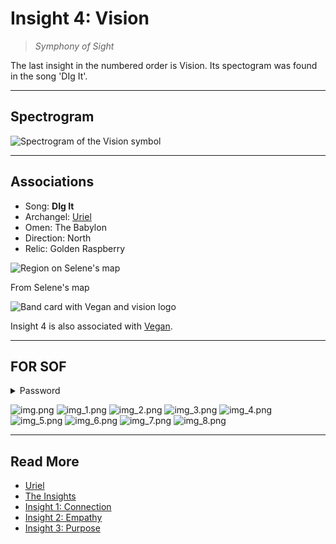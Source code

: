 # Insight 4: Vision

>*Symphony of Sight*

The last insight in the numbered order is Vision. Its spectogram was found in the song 'DIg It'.

***

## Spectrogram

![Spectrogram of the Vision symbol](../../Resources/lore/insights/vision/vision_spectogram.png)

***

## Associations

- Song: **DIg It**
- Archangel: [Uriel](../characters/uriel)
- Omen: The Babylon
- Direction: North
- Relic: Golden Raspberry

![Region on Selene's map](../../Resources/lore/insights/vision/vision-selenes-map.png)

From Selene's map

![Band card with Vegan and vision logo](../../Resources/characters/band-cards.png)

Insight 4 is also associated with [Vegan](../characters/vegan.md).

***

## FOR SOF

<details class="password">
  <summary>Password</summary>

`vision`
</details>

![img.png](../../Resources/lore/insights/vision/img.png)
![img_1.png](../../Resources/lore/insights/vision/img_1.png)
![img_2.png](../../Resources/lore/insights/vision/img_2.png)
![img_3.png](../../Resources/lore/insights/vision/img_3.png)
![img_4.png](../../Resources/lore/insights/vision/img_4.png)
![img_5.png](../../Resources/lore/insights/vision/img_5.png)
![img_6.png](../../Resources/lore/insights/vision/img_6.png)
![img_7.png](../../Resources/lore/insights/vision/img_7.png)
![img_8.png](../../Resources/lore/insights/vision/img_8.png)

***

## Read More

- [Uriel](../characters/uriel)
- [The Insights](insights)
- [Insight 1: Connection](insight1-connection)
- [Insight 2: Empathy](insight2-empathy)
- [Insight 3: Purpose](insight3-purpose)